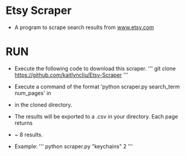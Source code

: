 # Etsy Scraper
 
* A program to scrape search results from www.etsy.com

# RUN
* Execute the following code to download this scraper.
'''
git clone https://github.com/kaitlyncliu/Etsy-Scraper
'''
* Execute a command of the format 'python scraper.py search_term num_pages' in
* in the cloned directory.
* The results will be exported to a .csv in your directory. Each page returns
* ~ 8 results.

* Example:
'''
python scraper.py "keychains" 2
'''

